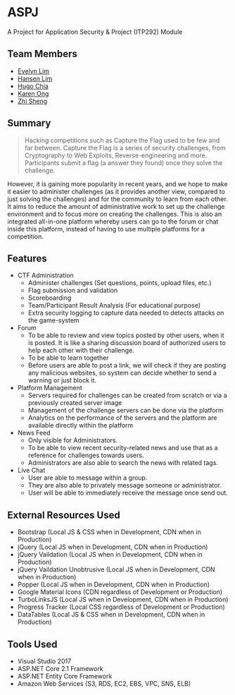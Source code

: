 # ASPJ
A Project for Application Security & Project (ITP292) Module 
## Team Members
* [Evelyn Lim](https://github.com/elxwy)
* [Hansen Lim](https://github.com/hanlim83)
* [Hugo Chia](https://github.com/Kool-Koder)
* [Karen Ong](https://github.com/karen620)
* [Zhi Sheng](https://github.com/Yakzhisheng)

## Summary

>Hacking competitions such as Capture the Flag used to be few and far between. Capture the Flag is a series of security challenges, from Cryptography to Web Exploits, Reverse-engineering and more. Participants submit a flag (a answer they found) once they solve the challenge.

However, it is gaining more popularity in recent years, and we hope to make it easier to administer challenges (as it provides another view, compared to just solving the challenges) and for the community to learn from each other. It aims to reduce the amount of administrative work to set up the challenge environment and to focus more on creating the challenges. This is also an integrated all-in-one platform whereby users can go to the forum or chat inside this platform, instead of having to use multiple platforms for a competition.

## Features
- CTF Administration
  - Administer challenges (Set questions, points, upload files, etc.)
  - Flag submission and validation
  - Scoreboarding
  - Team/Participant Result Analysis (For educational purpose)
  - Extra security logging to capture data needed to detects attacks on the game-system
- Forum
  - To be able to review and view topics posted by other users, when it is posted. It is like a sharing discussion board of authorized users to help each other with their challenge. 
  - To be able to learn together
  - Before users are able to post a link, we will check if they are posting any malicious websites, so system can decide whether to send a warning or just block it.
- Platform Management
  - Servers required for challenges can be created from scratch or via a previously created server image
  - Management of the challenge servers can be done via the platform
  - Analytics on the performance of the servers and the platform are available directly within the platform
- News Feed 
  - Only visible for Administrators.
  - To be able to view recent security-related news and use that as a reference for challenges towards users.
  - Administrators are also able to search the news with related tags.
- Live Chat
  - User are able to message within a group.
  - They are also able to privately message someone or administrator.
  - User will be able to immediately receive the message once send out.

## External Resources Used
- Bootstrap (Local JS & CSS when in Development, CDN when in Production)
- jQuery (Local JS when in Development, CDN when in Production)
- jQuery Vaildation (Local JS when in Development, CDN when in Production)
- jQuery Vaildation Unobtrusive (Local JS when in Development, CDN when in Production)
- Popper (Local JS when in Development, CDN when in Production)
- Google Material Icons (CDN regardless of Development or Production)
- TurboLinksJS (Local JS when in Development, CDN when in Production)
- Progress Tracker (Local CSS regardless of Development or Production)
- DataTables (Local JS & CSS when in Development, CDN when in Production)

## Tools Used
- Visual Studio 2017
- ASP.NET Core 2.1 Framework
- ASP.NET Entity Core Framework
- Amazon Web Services (S3, RDS, EC2, EBS, VPC, SNS, ELB)
